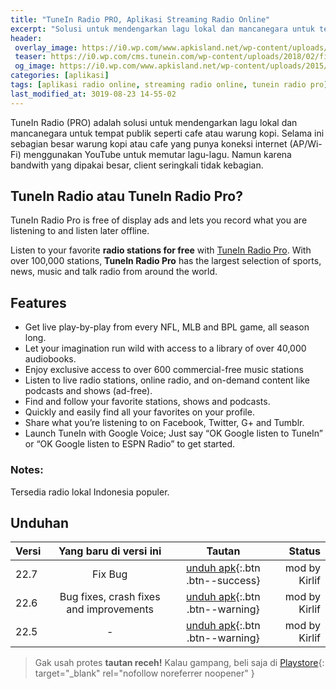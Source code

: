 ```yaml
---
title: "TuneIn Radio PRO, Aplikasi Streaming Radio Online"
excerpt: "Solusi untuk mendengarkan lagu lokal dan mancanegara untuk tempat publik seperti cafe atau warung kopi"
header:
 overlay_image: https://i0.wp.com/www.apkisland.net/wp-content/uploads/2015/11/tunein-radio-pro-live-radio.jpg?resize=640,360
 teaser: https://i0.wp.com/cms.tunein.com/wp-content/uploads/2018/02/firefox-footer-logo.png
 og_image: https://i0.wp.com/www.apkisland.net/wp-content/uploads/2015/11/tunein-radio-pro-live-radio.jpg
categories: [aplikasi]
tags: [aplikasi radio online, streaming radio online, tunein radio pro]
last_modified_at: 3019-08-23 14-55-02
---
```


TuneIn Radio (PRO) adalah solusi untuk mendengarkan lagu lokal dan mancanegara untuk tempat publik seperti cafe atau warung kopi. Selama ini sebagian besar warung kopi atau cafe yang punya koneksi internet (AP/Wi-Fi) menggunakan YouTube untuk memutar lagu-lagu. Namun karena bandwith yang dipakai besar, client seringkali tidak kebagian.

## TuneIn Radio atau TuneIn Radio Pro?

TuneIn Radio Pro is free of display ads and lets you record what you are listening to and listen later offline.

Listen to your favorite **radio stations for free** with [TuneIn Radio Pro](#unduhan). With over 100,000 stations, **TuneIn Radio Pro** has the largest selection of sports, news, music and talk radio from around the world.

## Features

- Get live play-by-play from every NFL, MLB and BPL game, all season long.
- Let your imagination run wild with access to a library of over 40,000 audiobooks.
- Enjoy exclusive access to over 600 commercial-free music stations
- Listen to live radio stations, online radio, and on-demand content like podcasts and shows (ad-free).
- Find and follow your favorite stations, shows and podcasts.
- Quickly and easily find all your favorites on your profile.
- Share what you’re listening to on Facebook, Twitter, G+ and Tumblr.
- Launch TuneIn with Google Voice; Just say “OK Google listen to TuneIn” or “OK Google listen to ESPN Radio” to get started.

### Notes:

Tersedia radio lokal Indonesia populer.

## Unduhan

|Versi|Yang baru di versi ini|Tautan|Status|
|---|:---:|:---:|---:|
|22.7|Fix Bug|[unduh apk](https://bit.ly/2Zmqo9Y){:.btn .btn--success}|mod by Kirlif|
|22.6|Bug fixes, crash fixes and improvements|[unduh apk](https://bit.ly/2TUKHu6){:.btn .btn--warning}|mod by Kirlif|
|22.5|-|[unduh apk](https://bit.ly/2Zg887f){:.btn .btn--warning}|mod by Kirlif|

> Gak usah protes **tautan receh!** Kalau gampang, beli saja di [Playstore](https://play.google.com/store/apps/details?id=radiotime.player){: target="_blank" rel="nofollow noreferrer noopener" }
